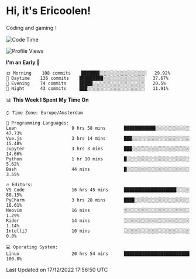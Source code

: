 # Hi, it's Ericoolen!
Coding and gaming！

<!--START_SECTION:waka-->
![Code Time](http://img.shields.io/badge/Code%20Time-582%20hrs%2018%20mins-blue)

![Profile Views](http://img.shields.io/badge/Profile%20Views-1-blue)

**I'm an Early 🐤** 

```text
🌞 Morning    108 commits    ███████░░░░░░░░░░░░░░░░░░   29.92% 
🌆 Daytime    136 commits    █████████░░░░░░░░░░░░░░░░   37.67% 
🌃 Evening    74 commits     █████░░░░░░░░░░░░░░░░░░░░   20.5% 
🌙 Night      43 commits     ███░░░░░░░░░░░░░░░░░░░░░░   11.91%

```


📊 **This Week I Spent My Time On** 

```text
⌚︎ Time Zone: Europe/Amsterdam

💬 Programming Languages: 
Lean                     9 hrs 58 mins       ████████████░░░░░░░░░░░░░   47.73% 
Vue.js                   3 hrs 14 mins       ███░░░░░░░░░░░░░░░░░░░░░░   15.48% 
Jupyter                  3 hrs 3 mins        ███░░░░░░░░░░░░░░░░░░░░░░   14.66% 
Python                   1 hr 10 mins        █░░░░░░░░░░░░░░░░░░░░░░░░   5.62% 
Bash                     44 mins             █░░░░░░░░░░░░░░░░░░░░░░░░   3.55%

🔥 Editors: 
VS Code                  16 hrs 45 mins      ████████████████████░░░░░   80.15% 
PyCharm                  3 hrs 28 mins       ████░░░░░░░░░░░░░░░░░░░░░   16.61% 
Neovim                   16 mins             ░░░░░░░░░░░░░░░░░░░░░░░░░   1.29% 
Rider                    14 mins             ░░░░░░░░░░░░░░░░░░░░░░░░░   1.14% 
IntelliJ                 10 mins             ░░░░░░░░░░░░░░░░░░░░░░░░░   0.8%

💻 Operating System: 
Linux                    20 hrs 54 mins      █████████████████████████   100.0%

```


 Last Updated on 17/12/2022 17:56:50 UTC
<!--END_SECTION:waka-->

